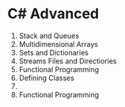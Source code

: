 <h1>C# Advanced</h1>
  <ol>
    <li>Stack and Queues</li> 
    <li>Multidimensional Arrays</li>
    <li>Sets and Dictionaries</li>
    <li>Streams Files and Directiories</li>
    <li>Functional Programming</li>
    <li>Defining Classes</li>
    <li></li>
    <li>Functional Programming</li>
  
  </ol>
